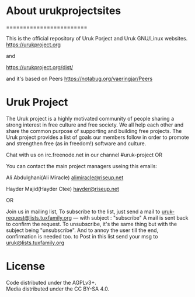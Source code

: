 # About urukprojectsites
========================

This is the official repository of Uruk Porject and Uruk GNU/Linux websites. 
https://urukproject.org

and 

https://urukproject.org/dist/

and it's based on Peers 
https://notabug.org/vaeringjar/Peers

# Uruk Project
The Uruk project is a highly motivated community of people sharing a strong interest in free culture and free society. We all help each other and share the common purpose of supporting and building free projects. The Uruk project provides a list of goals our members follow in order to promote and strengthen free (as in freedom!) software and culture. 

Chat with us on irc.freenode.net in our channel #uruk-project
OR 

You can contact the main project managers useing this emails:

Ali Abdulghani(Ali Miracle) <alimiracle@riseup.net>

Hayder Majid(Hayder Ctee) <hayder@riseup.net>

OR 

Join us in mailing list, To subscribe to the list, just send a mail to uruk-request@lists.tuxfamily.org — with subject : "subscribe" A mail is sent back to confirm the request. To unsubscribe, it's the same thing but with the subject being "unsubscribe". And to annoy the user till the end, confirmation is needed too. to Post in this list send your msg to uruk@lists.tuxfamily.org

# License
Code distributed under the AGPLv3+.  
Media distributed under the CC BY-SA 4.0. 
